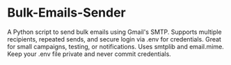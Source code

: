 # Bulk-Emails-Sender
A Python script to send bulk emails using Gmail's SMTP. Supports multiple recipients, repeated sends, and secure login via .env for credentials. Great for small campaigns, testing, or notifications. Uses smtplib and email.mime. Keep your .env file private and never commit credentials.
